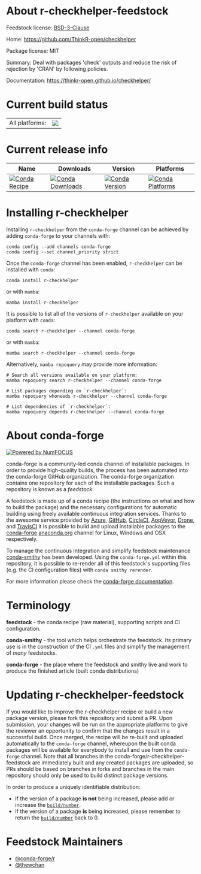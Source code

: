 About r-checkhelper-feedstock
=============================

Feedstock license: [BSD-3-Clause](https://github.com/conda-forge/r-checkhelper-feedstock/blob/main/LICENSE.txt)

Home: https://github.com/ThinkR-open/checkhelper

Package license: MIT

Summary: Deal with packages 'check' outputs and reduce the risk of rejection by 'CRAN' by following policies.

Documentation: https://thinkr-open.github.io/checkhelper/

Current build status
====================


<table><tr><td>All platforms:</td>
    <td>
      <a href="https://dev.azure.com/conda-forge/feedstock-builds/_build/latest?definitionId=23257&branchName=main">
        <img src="https://dev.azure.com/conda-forge/feedstock-builds/_apis/build/status/r-checkhelper-feedstock?branchName=main">
      </a>
    </td>
  </tr>
</table>

Current release info
====================

| Name | Downloads | Version | Platforms |
| --- | --- | --- | --- |
| [![Conda Recipe](https://img.shields.io/badge/recipe-r--checkhelper-green.svg)](https://anaconda.org/conda-forge/r-checkhelper) | [![Conda Downloads](https://img.shields.io/conda/dn/conda-forge/r-checkhelper.svg)](https://anaconda.org/conda-forge/r-checkhelper) | [![Conda Version](https://img.shields.io/conda/vn/conda-forge/r-checkhelper.svg)](https://anaconda.org/conda-forge/r-checkhelper) | [![Conda Platforms](https://img.shields.io/conda/pn/conda-forge/r-checkhelper.svg)](https://anaconda.org/conda-forge/r-checkhelper) |

Installing r-checkhelper
========================

Installing `r-checkhelper` from the `conda-forge` channel can be achieved by adding `conda-forge` to your channels with:

```
conda config --add channels conda-forge
conda config --set channel_priority strict
```

Once the `conda-forge` channel has been enabled, `r-checkhelper` can be installed with `conda`:

```
conda install r-checkhelper
```

or with `mamba`:

```
mamba install r-checkhelper
```

It is possible to list all of the versions of `r-checkhelper` available on your platform with `conda`:

```
conda search r-checkhelper --channel conda-forge
```

or with `mamba`:

```
mamba search r-checkhelper --channel conda-forge
```

Alternatively, `mamba repoquery` may provide more information:

```
# Search all versions available on your platform:
mamba repoquery search r-checkhelper --channel conda-forge

# List packages depending on `r-checkhelper`:
mamba repoquery whoneeds r-checkhelper --channel conda-forge

# List dependencies of `r-checkhelper`:
mamba repoquery depends r-checkhelper --channel conda-forge
```


About conda-forge
=================

[![Powered by
NumFOCUS](https://img.shields.io/badge/powered%20by-NumFOCUS-orange.svg?style=flat&colorA=E1523D&colorB=007D8A)](https://numfocus.org)

conda-forge is a community-led conda channel of installable packages.
In order to provide high-quality builds, the process has been automated into the
conda-forge GitHub organization. The conda-forge organization contains one repository
for each of the installable packages. Such a repository is known as a *feedstock*.

A feedstock is made up of a conda recipe (the instructions on what and how to build
the package) and the necessary configurations for automatic building using freely
available continuous integration services. Thanks to the awesome service provided by
[Azure](https://azure.microsoft.com/en-us/services/devops/), [GitHub](https://github.com/),
[CircleCI](https://circleci.com/), [AppVeyor](https://www.appveyor.com/),
[Drone](https://cloud.drone.io/welcome), and [TravisCI](https://travis-ci.com/)
it is possible to build and upload installable packages to the
[conda-forge](https://anaconda.org/conda-forge) [anaconda.org](https://anaconda.org/)
channel for Linux, Windows and OSX respectively.

To manage the continuous integration and simplify feedstock maintenance
[conda-smithy](https://github.com/conda-forge/conda-smithy) has been developed.
Using the ``conda-forge.yml`` within this repository, it is possible to re-render all of
this feedstock's supporting files (e.g. the CI configuration files) with ``conda smithy rerender``.

For more information please check the [conda-forge documentation](https://conda-forge.org/docs/).

Terminology
===========

**feedstock** - the conda recipe (raw material), supporting scripts and CI configuration.

**conda-smithy** - the tool which helps orchestrate the feedstock.
                   Its primary use is in the construction of the CI ``.yml`` files
                   and simplify the management of *many* feedstocks.

**conda-forge** - the place where the feedstock and smithy live and work to
                  produce the finished article (built conda distributions)


Updating r-checkhelper-feedstock
================================

If you would like to improve the r-checkhelper recipe or build a new
package version, please fork this repository and submit a PR. Upon submission,
your changes will be run on the appropriate platforms to give the reviewer an
opportunity to confirm that the changes result in a successful build. Once
merged, the recipe will be re-built and uploaded automatically to the
`conda-forge` channel, whereupon the built conda packages will be available for
everybody to install and use from the `conda-forge` channel.
Note that all branches in the conda-forge/r-checkhelper-feedstock are
immediately built and any created packages are uploaded, so PRs should be based
on branches in forks and branches in the main repository should only be used to
build distinct package versions.

In order to produce a uniquely identifiable distribution:
 * If the version of a package **is not** being increased, please add or increase
   the [``build/number``](https://docs.conda.io/projects/conda-build/en/latest/resources/define-metadata.html#build-number-and-string).
 * If the version of a package **is** being increased, please remember to return
   the [``build/number``](https://docs.conda.io/projects/conda-build/en/latest/resources/define-metadata.html#build-number-and-string)
   back to 0.

Feedstock Maintainers
=====================

* [@conda-forge/r](https://github.com/orgs/conda-forge/teams/r/)
* [@thewchan](https://github.com/thewchan/)

